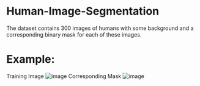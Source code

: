 # Human-Image-Segmentation

The dataset contains 300 images of humans with some background and a corresponding binary mask for each of these images.

# Example:

Training Image
![image](https://user-images.githubusercontent.com/74401465/164549099-94d99e45-fd41-4ce1-bf73-37a6fcf43b0d.png)
Corresponding Mask ![image](https://user-images.githubusercontent.com/74401465/164549270-1422b05b-d959-451f-b669-54b6d02d112f.png)

